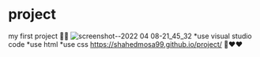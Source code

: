 # project

my first project 🤩✅
![screenshot--2022 04 08-21_45_32](https://user-images.githubusercontent.com/102252842/162508741-61bfb3d8-e80f-4726-b154-a3c1ccbe5bfe.png)
*use visual studio code
*use html
*use css
 https://shahedmosa99.github.io/project/
 👀❤❤
